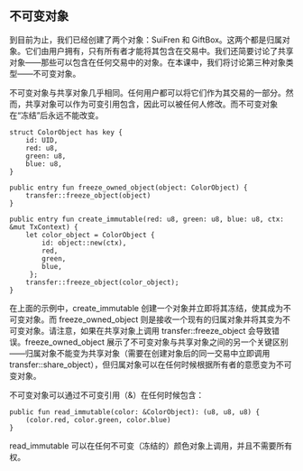 ## 不可变对象

到目前为止，我们已经创建了两个对象：SuiFren 和 GiftBox。这两个都是归属对象。它们由用户拥有，只有所有者才能将其包含在交易中。我们还简要讨论了共享对象——那些可以包含在任何交易中的对象。在本课中，我们将讨论第三种对象类型——不可变对象。

不可变对象与共享对象几乎相同。任何用户都可以将它们作为其交易的一部分。然而，共享对象可以作为可变引用包含，因此可以被任何人修改。而不可变对象在“冻结”后永远不能改变。

```move
struct ColorObject has key {
    id: UID,
    red: u8,
    green: u8,
    blue: u8,
}

public entry fun freeze_owned_object(object: ColorObject) {
    transfer::freeze_object(object)
}

public entry fun create_immutable(red: u8, green: u8, blue: u8, ctx: &mut TxContext) {
    let color_object = ColorObject {
        id: object::new(ctx),
        red,
        green,
        blue,
     };
    transfer::freeze_object(color_object);
}
```
在上面的示例中，create_immutable 创建一个对象并立即将其冻结，使其成为不可变对象。而 freeze_owned_object 则是接收一个现有的归属对象并将其变为不可变对象。请注意，如果在共享对象上调用 transfer::freeze_object 会导致错误。freeze_owned_object 展示了不可变对象与共享对象之间的另一个关键区别——归属对象不能变为共享对象（需要在创建对象后的同一交易中立即调用 transfer::share_object），但归属对象可以在任何时候根据所有者的意愿变为不可变对象。

不可变对象可以通过不可变引用（&）在任何时候包含：

```move
public fun read_immutable(color: &ColorObject): (u8, u8, u8) {
    (color.red, color.green, color.blue)
}
```
read_immutable 可以在任何不可变（冻结的）颜色对象上调用，并且不需要所有权。
